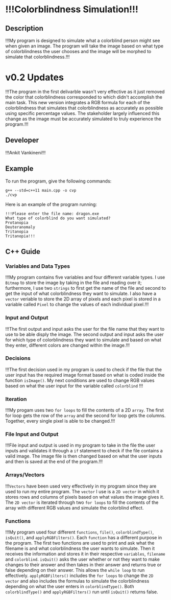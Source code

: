 # !!!Colorblindness Simulation!!!

## Description

!!!My program is designed to simulate what a colorblind person might see when given an image. The program will take the image based on what type of colorblindness the user chooses and the image will be morphed to simulate that colorblindness.!!!

# v0.2 Updates

!!!The program in the first delivarble wasn't very effective as it just removed the color that colorblindness corresponded to which didn't accomplish the main task. This new version integrates a RGB formula for each of the colorblindness that simulates that colorblindness as accurately as possible using specific percentage values. The stakeholder largely influenced this change as the image must be accurately simulated to truly experience the program.!!!

## Developer

!!!Ankit Vankineni!!!

## Example

To run the program, give the following commands:

```
g++ --std=c++11 main.cpp -o cvp
./cvp
```

Here is an example of the program running:

```
!!!Please enter the file name: dragon.exe
What type of colorblind do you want simulated?
Protanopia 
Deuteranomaly 
Tritanopia
Tritanopia!!!
```

## C++ Guide

### Variables and Data Types

!!!My program contains five variables and four different variable types. I use `Bitmap` to store the image by taking in the file and reading over it; furthermore, I use two `strings` to first get the name of the file and second to get the input of what colorblindness they want to simulate. I also have a `vector` veriable to store the 2D array of pixels and each pixel is stored in a variable called `Pixel` to change the values of each individual pixel.!!!

### Input and Output

!!!The first output and input asks the user for the file name that they want to use to be able disply the image. The second output and input asks the user for which type of colorblindness they want to simulate and based on what they enter, different colors are changed within the image.!!!

### Decisions

!!!The first decision used in my program is used to check if the file that the user input has the required image format based on what is coded inside the function `isImage()`. My next conditions are used to change RGB values based on what the user input for the variable called `colorblind` !!!

### Iteration

!!!My progam uses two `for loops` to fill the contents of a 2D `array`. The first for loop gets the row of the `array` and the second for loop gets the columns. Together, every single pixel is able to be changed.!!!

### File Input and Output

!!!File input and output is used in my program to take in the file the user inputs and validates it through a `if` statement to check if the file contains a valid image. The image file is then changed based on what the user inputs and then is saved at the end of the program.!!!

### Arrays/Vectors

!!!`Vectors` have been used very effectively in my program since they are used to run my entire program. The `vector` I use is a `2D vector` in which it stores rows and columns of pixels based on what values the image gives it. The `2D vector` is iterated through two `for loops` to fill the contents of the array with different RGB values and simulate the colorblind effect.

### Functions

!!!My program used four different `functions`, `file()`, `colorblindType()`, `isQuit()`, and `applyRGBFilters()`. Each `function` has a different purpose in the program. The first two functions are used to print and ask what the filename is and what colorblindness the user wants to simulate. Then it receives the information and stores it in their respective `variables`, `filename` and `colorblind`. `isQuit()` asks the user whether or not they want to make changes to their answer and then takes in their answer and returns true or false depending on their answer. This allows the `while loop` to run effectively. `applyRGBFilters()` includes the `for loops` to change the `2D vector` and also includes the formulas to simulate the colorblindness depending on what the user enters in `colorblindType()`. Both `colorblindType()` and `applyRGBFilters()` run until `isQuit()` returns false.